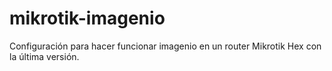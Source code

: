 # mikrotik-imagenio
Configuración para hacer funcionar imagenio en un router Mikrotik Hex con la última versión. 

